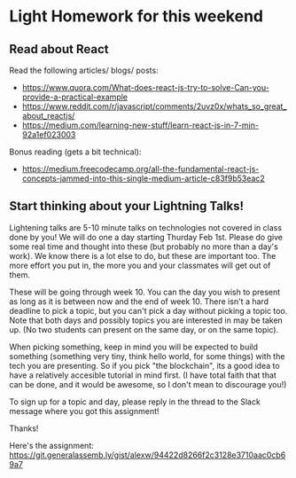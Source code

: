 # Light Homework for this weekend

## Read about React

Read the following articles/ blogs/ posts:

- https://www.quora.com/What-does-react-js-try-to-solve-Can-you-provide-a-practical-example
- https://www.reddit.com/r/javascript/comments/2uvz0x/whats_so_great_about_reactjs/
- https://medium.com/learning-new-stuff/learn-react-js-in-7-min-92a1ef023003

Bonus reading (gets a bit technical):
- https://medium.freecodecamp.org/all-the-fundamental-react-js-concepts-jammed-into-this-single-medium-article-c83f9b53eac2

## Start thinking about your Lightning Talks!

Lightening talks are 5-10 minute talks on technologies not covered in class done by you! We will do one a day starting Thurday Feb 1st.
Please do give some real time and thought into these (but probably no more than a day's work). We know there is a lot else to do, but these are important too.
The more effort you put in, the more you and your classmates will get out of them.

These will be going through week 10. You can the day you wish to present as long as it is between now and the end of week 10.
There isn't a hard deadline to pick a topic, but you can't pick a day without picking a topic too. Note that both days and possibly topics you are interested in may be taken up. (No two students can present on the same day, or on the same topic).

When picking something, keep in mind you will be expected to build something (something very tiny, think hello world, for some things) with the tech you are presenting. So if you pick "the blockchain", its a good idea to have a relatively accesible tutorial in mind first. (I have total faith that that can be done, and it would be awesome, so I don't mean to discourage you!)

To sign up for a topic and day, please reply in the thread to the Slack message where you got this assignment!

Thanks!

Here's the assignment:
https://git.generalassemb.ly/gist/alexw/94422d8266f2c3128e3710aac0cb69a7
